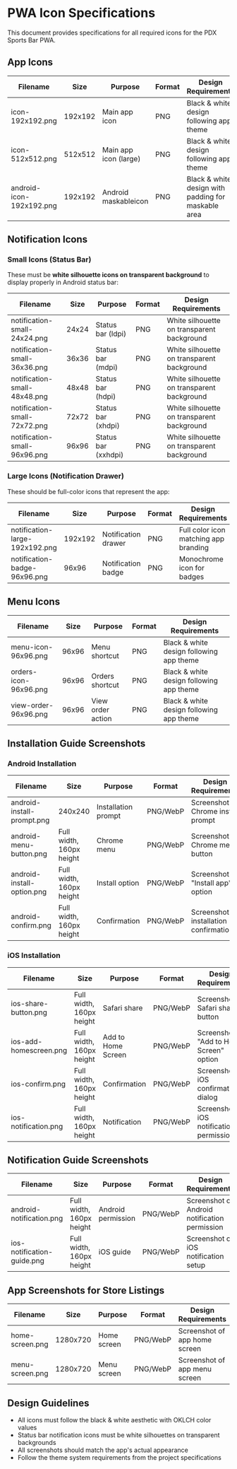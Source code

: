 # PWA Icon Specifications

This document provides specifications for all required icons for the PDX Sports Bar PWA.

## App Icons

| Filename | Size | Purpose | Format | Design Requirements |
|----------|------|---------|--------|---------------------|
| icon-192x192.png | 192x192 | Main app icon | PNG | Black & white design following app theme |
| icon-512x512.png | 512x512 | Main app icon (large) | PNG | Black & white design following app theme |
| android-icon-192x192.png | 192x192 | Android maskableicon | PNG | Black & white design with padding for maskable area |

## Notification Icons

### Small Icons (Status Bar)
These must be **white silhouette icons on transparent background** to display properly in Android status bar:

| Filename | Size | Purpose | Format | Design Requirements |
|----------|------|---------|--------|---------------------|
| notification-small-24x24.png | 24x24 | Status bar (ldpi) | PNG | White silhouette on transparent background |
| notification-small-36x36.png | 36x36 | Status bar (mdpi) | PNG | White silhouette on transparent background |
| notification-small-48x48.png | 48x48 | Status bar (hdpi) | PNG | White silhouette on transparent background |
| notification-small-72x72.png | 72x72 | Status bar (xhdpi) | PNG | White silhouette on transparent background |
| notification-small-96x96.png | 96x96 | Status bar (xxhdpi) | PNG | White silhouette on transparent background |

### Large Icons (Notification Drawer)
These should be full-color icons that represent the app:

| Filename | Size | Purpose | Format | Design Requirements |
|----------|------|---------|--------|---------------------|
| notification-large-192x192.png | 192x192 | Notification drawer | PNG | Full color icon matching app branding |
| notification-badge-96x96.png | 96x96 | Notification badge | PNG | Monochrome icon for badges |

## Menu Icons

| Filename | Size | Purpose | Format | Design Requirements |
|----------|------|---------|--------|---------------------|
| menu-icon-96x96.png | 96x96 | Menu shortcut | PNG | Black & white design following app theme |
| orders-icon-96x96.png | 96x96 | Orders shortcut | PNG | Black & white design following app theme |
| view-order-96x96.png | 96x96 | View order action | PNG | Black & white design following app theme |

## Installation Guide Screenshots

### Android Installation
| Filename | Size | Purpose | Format | Design Requirements |
|----------|------|---------|--------|---------------------|
| android-install-prompt.png | 240x240 | Installation prompt | PNG/WebP | Screenshot of Chrome install prompt |
| android-menu-button.png | Full width, 160px height | Chrome menu | PNG/WebP | Screenshot of Chrome menu button |
| android-install-option.png | Full width, 160px height | Install option | PNG/WebP | Screenshot of "Install app" option |
| android-confirm.png | Full width, 160px height | Confirmation | PNG/WebP | Screenshot of installation confirmation |

### iOS Installation
| Filename | Size | Purpose | Format | Design Requirements |
|----------|------|---------|--------|---------------------|
| ios-share-button.png | Full width, 160px height | Safari share | PNG/WebP | Screenshot of Safari share button |
| ios-add-homescreen.png | Full width, 160px height | Add to Home Screen | PNG/WebP | Screenshot of "Add to Home Screen" option |
| ios-confirm.png | Full width, 160px height | Confirmation | PNG/WebP | Screenshot of iOS confirmation dialog |
| ios-notification.png | Full width, 160px height | Notification | PNG/WebP | Screenshot of iOS notification permission |

## Notification Guide Screenshots
| Filename | Size | Purpose | Format | Design Requirements |
|----------|------|---------|--------|---------------------|
| android-notification.png | Full width, 160px height | Android permission | PNG/WebP | Screenshot of Android notification permission |
| ios-notification-guide.png | Full width, 160px height | iOS guide | PNG/WebP | Screenshot of iOS notification setup |

## App Screenshots for Store Listings
| Filename | Size | Purpose | Format | Design Requirements |
|----------|------|---------|--------|---------------------|
| home-screen.png | 1280x720 | Home screen | PNG/WebP | Screenshot of app home screen |
| menu-screen.png | 1280x720 | Menu screen | PNG/WebP | Screenshot of app menu screen |

## Design Guidelines
- All icons must follow the black & white aesthetic with OKLCH color values
- Status bar notification icons must be white silhouettes on transparent backgrounds
- All screenshots should match the app's actual appearance
- Follow the theme system requirements from the project specifications
